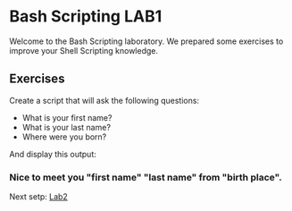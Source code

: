 # Bash Scripting LAB1

Welcome to the Bash Scripting laboratory. We prepared some exercises to improve your Shell Scripting knowledge.

## Exercises
Create a script that will ask the following questions:
- What is your first name?
- What is your last name?
- Where were you born?

And display this output:

### Nice to meet you "first name" "last name" from "birth place".

Next setp: [Lab2](lab2.md)
